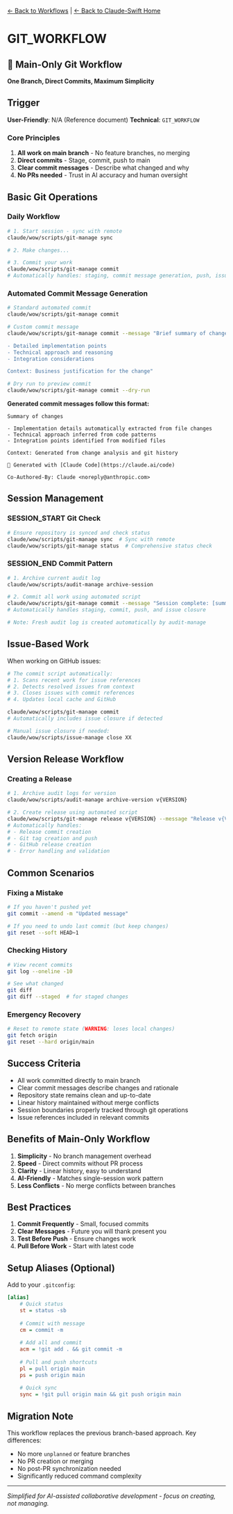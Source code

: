 [← Back to Workflows](../workflows/) | [← Back to Claude-Swift Home](../../../README.md)

# GIT_WORKFLOW

## 🚨 Main-Only Git Workflow

**One Branch, Direct Commits, Maximum Simplicity**

## Trigger
**User-Friendly**: N/A (Reference document)
**Technical**: `GIT_WORKFLOW`

### Core Principles
1. **All work on main branch** - No feature branches, no merging
2. **Direct commits** - Stage, commit, push to main
3. **Clear commit messages** - Describe what changed and why
4. **No PRs needed** - Trust in AI accuracy and human oversight

## Basic Git Operations

### Daily Workflow
```bash
# 1. Start session - sync with remote
claude/wow/scripts/git-manage sync

# 2. Make changes...

# 3. Commit your work
claude/wow/scripts/git-manage commit
# Automatically handles: staging, commit message generation, push, issue closure
```

### Automated Commit Message Generation
```bash
# Standard automated commit
claude/wow/scripts/git-manage commit

# Custom commit message
claude/wow/scripts/git-manage commit --message "Brief summary of changes

- Detailed implementation points
- Technical approach and reasoning
- Integration considerations

Context: Business justification for the change"

# Dry run to preview commit
claude/wow/scripts/git-manage commit --dry-run
```

**Generated commit messages follow this format:**
```
Summary of changes

- Implementation details automatically extracted from file changes
- Technical approach inferred from code patterns
- Integration points identified from modified files

Context: Generated from change analysis and git history

🤖 Generated with [Claude Code](https://claude.ai/code)

Co-Authored-By: Claude <noreply@anthropic.com>
```

## Session Management

### SESSION_START Git Check
```bash
# Ensure repository is synced and check status
claude/wow/scripts/git-manage sync  # Sync with remote
claude/wow/scripts/git-manage status  # Comprehensive status check
```

### SESSION_END Commit Pattern
```bash
# 1. Archive current audit log
claude/wow/scripts/audit-manage archive-session

# 2. Commit all work using automated script
claude/wow/scripts/git-manage commit --message "Session complete: [summary of work done]"
# Automatically handles staging, commit, push, and issue closure

# Note: Fresh audit log is created automatically by audit-manage
```

## Issue-Based Work

When working on GitHub issues:
```bash
# The commit script automatically:
# 1. Scans recent work for issue references
# 2. Detects resolved issues from context
# 3. Closes issues with commit references
# 4. Updates local cache and GitHub

claude/wow/scripts/git-manage commit
# Automatically includes issue closure if detected

# Manual issue closure if needed:
claude/wow/scripts/issue-manage close XX
```

## Version Release Workflow

### Creating a Release
```bash
# 1. Archive audit logs for version
claude/wow/scripts/audit-manage archive-version v{VERSION}

# 2. Create release using automated script
claude/wow/scripts/git-manage release v{VERSION} --message "Release v{VERSION} with latest improvements"
# Automatically handles:
# - Release commit creation
# - Git tag creation and push
# - GitHub release creation
# - Error handling and validation
```

## Common Scenarios

### Fixing a Mistake
```bash
# If you haven't pushed yet
git commit --amend -m "Updated message"

# If you need to undo last commit (but keep changes)
git reset --soft HEAD~1
```

### Checking History
```bash
# View recent commits
git log --oneline -10

# See what changed
git diff
git diff --staged  # for staged changes
```

### Emergency Recovery
```bash
# Reset to remote state (WARNING: loses local changes)
git fetch origin
git reset --hard origin/main
```

## Success Criteria

- All work committed directly to main branch
- Clear commit messages describe changes and rationale
- Repository state remains clean and up-to-date
- Linear history maintained without merge conflicts
- Session boundaries properly tracked through git operations
- Issue references included in relevant commits

## Benefits of Main-Only Workflow

1. **Simplicity** - No branch management overhead
2. **Speed** - Direct commits without PR process
3. **Clarity** - Linear history, easy to understand
4. **AI-Friendly** - Matches single-session work pattern
5. **Less Conflicts** - No merge conflicts between branches

## Best Practices

1. **Commit Frequently** - Small, focused commits
2. **Clear Messages** - Future you will thank present you
3. **Test Before Push** - Ensure changes work
4. **Pull Before Work** - Start with latest code

## Setup Aliases (Optional)

Add to your `.gitconfig`:
```ini
[alias]
    # Quick status
    st = status -sb
    
    # Commit with message
    cm = commit -m
    
    # Add all and commit
    acm = !git add . && git commit -m
    
    # Pull and push shortcuts
    pl = pull origin main
    ps = push origin main
    
    # Quick sync
    sync = !git pull origin main && git push origin main
```

## Migration Note

This workflow replaces the previous branch-based approach. Key differences:
- No more `unplanned` or feature branches
- No PR creation or merging
- No post-PR synchronization needed
- Significantly reduced command complexity

---

*Simplified for AI-assisted collaborative development - focus on creating, not managing.*